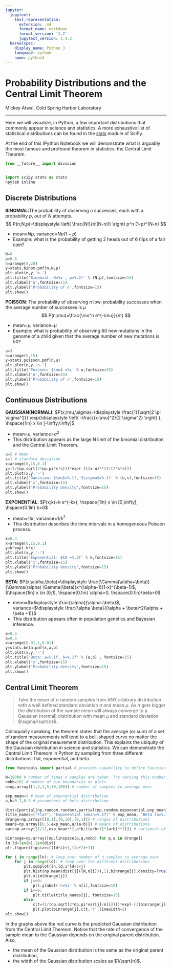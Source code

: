 ```yaml
---
jupyter:
  jupytext:
    text_representation:
      extension: .md
      format_name: markdown
      format_version: '1.2'
      jupytext_version: 1.4.2
  kernelspec:
    display_name: Python 3
    language: python
    name: python3
---
```


# Probability Distributions and the Central Limit Theorem


Mickey Atwal, Cold Spring Harbor Laboratory

---


Here we will visualize, in Python, a few important distributions that commonly appear in science and statistics. A more exhaustive list of statistical distributions can be found in the [stats](http://docs.scipy.org/doc/scipy/reference/stats.html) module of SciPy. 

At the end of this IPython Notebook we will demonstrate what is arguably the most famous and profound theorem in statistics: the Central Limit Theorem.

```python jupyter={"outputs_hidden": false}
from __future__ import division


import scipy.stats as stats
%pylab inline
```

## Discrete Distributions


$\mathbf{BINOMIAL}$:The probability of observing $n$ successes, each with a probability $p$, out of $N$ attempts.
$$
P(n;N,p)=\displaystyle \left(
\frac{N!}{n!(N-n)!}
\right)
p^n (1-p)^{N-n}
$$

* mean=$Np$, variance=$Np(1-p)$
* Example: what is the probability of getting 2 heads out of 6 flips of a fair coin?

```python jupyter={"outputs_hidden": false}
N=6
p=0.5
n=arange(0,20)
y=stats.binom.pmf(n,N,p)
plt.plot(n,y,'o-')
plt.title('Binomial: N=%i , p=%.2f' % (N,p),fontsize=15)
plt.xlabel('n',fontsize=15)
plt.ylabel('Probability of n',fontsize=15)
plt.show()
```

$\mathbf{POISSON}$: The probability of observing $n$ low-probability successes when the average number of successes is $\mu$
$$
P(n;\mu)=\frac{\mu^n e^{-\mu}}{n!}
$$

* mean=$\mu$, variance=$\mu$
* Example: what is probability of observing 60 new mutations in the genome of a child given that the average number of new mutations is 50?

```python jupyter={"outputs_hidden": false}
u=3
n=arange(0,15)
y=stats.poisson.pmf(n,u)
plt.plot(n,y,'o-')
plt.title('Poisson: $\mu$ =%i' % u,fontsize=15)
plt.xlabel('n',fontsize=15)
plt.ylabel('Probability of n',fontsize=15)
plt.show()
```

## Continuous Distributions


$\mathbf{GAUSSIAN (NORMAL)}$:
$P(x;\mu,\sigma)=\displaystyle \frac{1}{\sqrt{2 \pi \sigma^2}} \exp{\displaystyle \left( -\frac{(x-\mu)^2}{2 \sigma^2} \right) },
\hspace{1in} x \in [-\infty;\infty]$

* mean=$\mu$, variance=$\sigma^2$
* This distribution appears as the large N limit of the binomial distribution and the Central Limit Theorem.

```python jupyter={"outputs_hidden": false}
u=5 # mean
s=1 # standard deviation
x=arange(0,15,0.1)
y=(1/(np.sqrt(2*np.pi*s*s)))*exp(-(((x-u)**2)/(2*s*s)))
plt.plot(x,y,'-')
plt.title('Gaussian: $\mu$=%.1f, $\sigma$=%.1f' % (u,s),fontsize=15)
plt.xlabel('x',fontsize=15)
plt.ylabel('Probability density',fontsize=15)
plt.show()
```

$\mathbf{EXPONENTIAL}$:
$P(x;k)=k e^{-kx}, \hspace{1in} x \in [0,\infty], \hspace{0.1in} k>0$

* mean=$1/k$,  variance=$1/k^2$
* This distribution describes the time intervals in a homogeneous Poisson process.

```python jupyter={"outputs_hidden": false}
k=0.4
x=arange(0,15,0.1)
y=k*exp(-k*x)
plt.plot(x,y,'-')
plt.title('Exponential: $k$ =%.2f' % k,fontsize=15)
plt.xlabel('x',fontsize=15)
plt.ylabel('Probability density',fontsize=15)
plt.show()
```

$\mathbf{BETA}$: $P(x;\alpha,\beta)=\displaystyle \frac{\Gamma(\alpha+\beta)}{\Gamma(\alpha) \Gamma(\beta)}x^{\alpha-1}(1-x)^{\beta-1}$, $\hspace{1in} x \in  [0;1], \hspace{0.1in} \alpha>0, \hspace{0.1in}\beta>0$

* mean=$\displaystyle \frac{\alpha}{\alpha+\beta}$, variance=$\displaystyle \frac{\alpha \beta}{(\alpha + \beta)^2(\alpha + \beta +1)}$
* This distribution appears often in population genetics and Bayesian inference.

```python jupyter={"outputs_hidden": false}
a=0.5
b=0.5
x=arange(0.01,1,0.01)
y=stats.beta.pdf(x,a,b)
plt.plot(x,y,'-')
plt.title('Beta: a=%.1f, b=%.1f' % (a,b) , fontsize=15)
plt.xlabel('x',fontsize=15)
plt.ylabel('Probability density',fontsize=15)
plt.show()
```

## Central Limit Theorem


> Take the mean of $n$ random samples from ANY arbitrary distribution with a well defined standard deviation $\sigma$ and mean $\mu$. As $n$ gets bigger the distribution of the sample mean will always converge to a Gaussian (normal) distribution with mean $\mu$ and standard deviation $\sigma/\sqrt{n}$.

Colloquially speaking, the theorem states that the average (or sum) of a set of random measurements will tend to a bell-shaped curve no matter the shape of the original meaurement distribution. This explains the ubiquity of the Gaussian distribution in science and statistics. We can demonstrate the Central Limit Thereom in Python by sampling from three different distributions: flat, exponential, and beta.

```python jupyter={"outputs_hidden": false}
from functools import partial # provides capability to define function with partial arguments

N=10000 # number of times n samples are taken. Try varying this number.
nobb=101 # number of bin boundaries on plots
n=np.array([1,2,3,5,10,100]) # number of samples to average over

exp_mean=3 # mean of exponential distribution
a,b=0.7,0.5 # parameters of beta distribution

dist=[partial(np.random.random),partial(np.random.exponential,exp_mean),partial(np.random.beta,a,b)]
title_names=["Flat", "Exponential (mean=%.1f)" % exp_mean, "Beta (a=%.1f, b=%.1f)" % (a,b)]
drange=np.array([[0,1],[0,10],[0,1]]) # ranges of distributions
means=np.array([0.5,exp_mean,a/(a+b)]) # means of distributions
var=np.array([1/12,exp_mean**2,a*b/((a+b+1)*(a+b)**2)]) # variances of distributions

binrange=np.array([np.linspace(p,q,nobb) for p,q in drange])
ln,ld=len(n),len(dist)
plt.figure(figsize=((ld*4)+1,(ln*2)+1))

for i in range(ln): # loop over number of n samples to average over
    for j in range(ld): # loop over the different distributions
        plt.subplot(ln,ld,i*ld+1+j)
        plt.hist(np.mean(dist[j]((N,n[i])),1),binrange[j],density=True)
        plt.xlim(drange[j])
        if j==0:
            plt.ylabel('n=%i' % n[i],fontsize=15)        
        if i==0:
            plt.title(title_names[j], fontsize=15)
        else:
            clt=(1/(np.sqrt(2*np.pi*var[j]/n[i])))*exp(-(((binrange[j]-means[j])**2)*n[i]/(2*var[j])))
            plt.plot(binrange[j],clt,'r',linewidth=2)     
plt.show()
```

In the graphs above the red curve is the predicted Gaussian distribution from the Central Limit Thereom. Notice that the rate of convergence of the sample mean to the Gaussian depends on the original parent distribution. Also, 

- the mean of the Gaussian distribution is the same as the original parent distribution,
- the width of the Gaussian distribution scales as $1/\sqrt{n}$.
